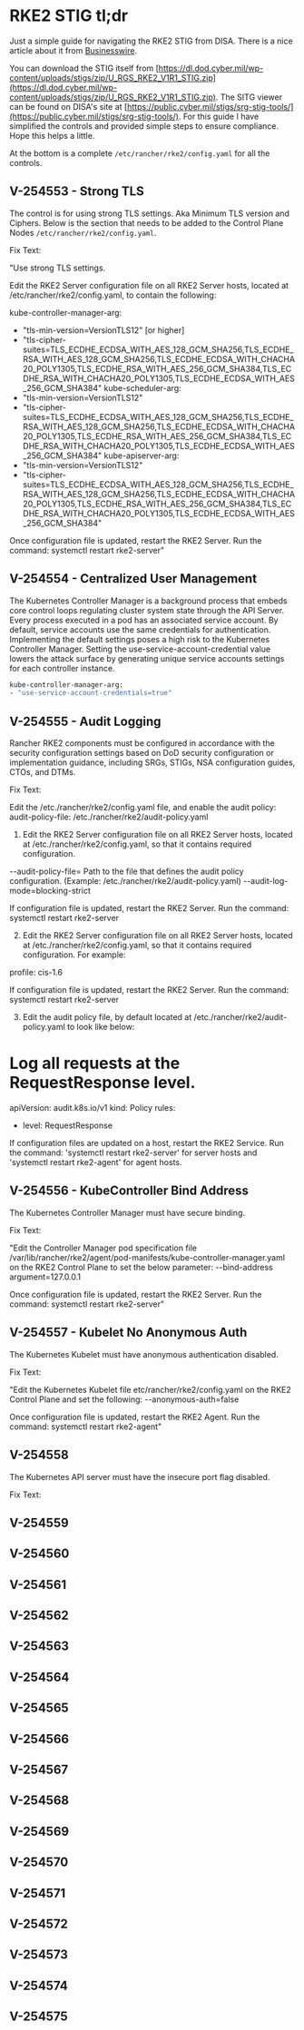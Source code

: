 # RKE2 STIG tl;dr

Just a simple guide for navigating the RKE2 STIG from DISA. There is a nice article about it from [Businesswire](https://www.businesswire.com/news/home/20221101005546/en/DISA-Validates-Rancher-Government-Solutions%E2%80%99-Kubernetes-Distribution-RKE2-Security-Technical-Implementation-Guide).

You can download the STIG itself from [https://dl.dod.cyber.mil/wp-content/uploads/stigs/zip/U_RGS_RKE2_V1R1_STIG.zip](https://dl.dod.cyber.mil/wp-content/uploads/stigs/zip/U_RGS_RKE2_V1R1_STIG.zip). The SITG viewer can be found on DISA's site at [https://public.cyber.mil/stigs/srg-stig-tools/](https://public.cyber.mil/stigs/srg-stig-tools/). For this guide I have simplified the controls and provided simple steps to ensure compliance. Hope this helps a little.

At the bottom is a complete `/etc/rancher/rke2/config.yaml` for all the controls.

## V-254553 - Strong TLS

The control is for using strong TLS settings. Aka Minimum TLS version and Ciphers. Below is the section that needs to be added to the Control Plane Nodes `/etc/rancher/rke2/config.yaml`.

Fix Text:

"Use strong TLS settings.

Edit the RKE2 Server configuration file on all RKE2 Server hosts, located at /etc/rancher/rke2/config.yaml, to contain the following:

kube-controller-manager-arg: 
- "tls-min-version=VersionTLS12" [or higher]
- "tls-cipher-suites=TLS_ECDHE_ECDSA_WITH_AES_128_GCM_SHA256,TLS_ECDHE_RSA_WITH_AES_128_GCM_SHA256,TLS_ECDHE_ECDSA_WITH_CHACHA20_POLY1305,TLS_ECDHE_RSA_WITH_AES_256_GCM_SHA384,TLS_ECDHE_RSA_WITH_CHACHA20_POLY1305,TLS_ECDHE_ECDSA_WITH_AES_256_GCM_SHA384"
kube-scheduler-arg: 
- "tls-min-version=VersionTLS12"
- "tls-cipher-suites=TLS_ECDHE_ECDSA_WITH_AES_128_GCM_SHA256,TLS_ECDHE_RSA_WITH_AES_128_GCM_SHA256,TLS_ECDHE_ECDSA_WITH_CHACHA20_POLY1305,TLS_ECDHE_RSA_WITH_AES_256_GCM_SHA384,TLS_ECDHE_RSA_WITH_CHACHA20_POLY1305,TLS_ECDHE_ECDSA_WITH_AES_256_GCM_SHA384"
kube-apiserver-arg: 
- "tls-min-version=VersionTLS12"
- "tls-cipher-suites=TLS_ECDHE_ECDSA_WITH_AES_128_GCM_SHA256,TLS_ECDHE_RSA_WITH_AES_128_GCM_SHA256,TLS_ECDHE_ECDSA_WITH_CHACHA20_POLY1305,TLS_ECDHE_RSA_WITH_AES_256_GCM_SHA384,TLS_ECDHE_RSA_WITH_CHACHA20_POLY1305,TLS_ECDHE_ECDSA_WITH_AES_256_GCM_SHA384"

Once configuration file is updated, restart the RKE2 Server. Run the command:
systemctl restart rke2-server"

## V-254554 - Centralized User Management

The Kubernetes Controller Manager is a background process that embeds core control loops regulating cluster system state through the API Server. Every process executed in a pod has an associated service account. By default, service accounts use the same credentials for authentication. Implementing the default settings poses a high risk to the Kubernetes Controller Manager. Setting the use-service-account-credential value lowers the attack surface by generating unique service accounts settings for each controller instance.

```bash
kube-controller-manager-arg:
- "use-service-account-credentials=true"
```

## V-254555 - Audit Logging

Rancher RKE2 components must be configured in accordance with the security configuration settings based on DoD security configuration or implementation guidance, including SRGs, STIGs, NSA configuration guides, CTOs, and DTMs.

Fix Text:

Edit the /etc./rancher/rke2/config.yaml file, and enable the audit policy:
audit-policy-file: /etc./rancher/rke2/audit-policy.yaml

1. Edit the RKE2 Server configuration file on all RKE2 Server hosts, located at /etc./rancher/rke2/config.yaml, so that it contains required configuration. 

--audit-policy-file= Path to the file that defines the audit policy configuration. (Example: /etc./rancher/rke2/audit-policy.yaml)
--audit-log-mode=blocking-strict

If configuration file is updated, restart the RKE2 Server. Run the command:
systemctl restart rke2-server

2. Edit the RKE2 Server configuration file on all RKE2 Server hosts, located at /etc./rancher/rke2/config.yaml, so that it contains required configuration. For example:

profile: cis-1.6

If configuration file is updated, restart the RKE2 Server. Run the command:
systemctl restart rke2-server

3. Edit the audit policy file, by default located at /etc./rancher/rke2/audit-policy.yaml to look like below:

# Log all requests at the RequestResponse level.
apiVersion: audit.k8s.io/v1
kind: Policy
rules:
- level: RequestResponse

If configuration files are updated on a host, restart the RKE2 Service. Run the command:
'systemctl restart rke2-server' for server hosts and
'systemctl restart rke2-agent' for agent hosts.

## V-254556 - KubeController Bind Address

The Kubernetes Controller Manager must have secure binding.

Fix Text:

"Edit the Controller Manager pod specification file /var/lib/rancher/rke2/agent/pod-manifests/kube-controller-manager.yaml on the RKE2 Control Plane to set the below parameter:
--bind-address argument=127.0.0.1

Once configuration file is updated, restart the RKE2 Server. Run the command:
systemctl restart rke2-server"

## V-254557 - Kubelet No Anonymous Auth

The Kubernetes Kubelet must have anonymous authentication disabled.

Fix Text:

"Edit the Kubernetes Kubelet file etc/rancher/rke2/config.yaml on the RKE2 Control Plane and set the following:
--anonymous-auth=false

Once configuration file is updated, restart the RKE2 Agent. Run the command:
systemctl restart rke2-agent"

## V-254558

The Kubernetes API server must have the insecure port flag disabled.

Fix Text:


## V-254559

## V-254560

## V-254561

## V-254562

## V-254563

## V-254564

## V-254565

## V-254566

## V-254567

## V-254568

## V-254569

## V-254570

## V-254571

## V-254572

## V-254573

## V-254574

## V-254575
